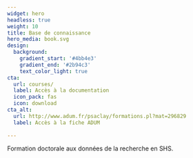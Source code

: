 ```yaml
---
widget: hero
headless: true
weight: 10
title: Base de connaissance
hero_media: book.svg
design:
  background:
    gradient_start: '#4bb4e3'
    gradient_end: '#2b94c3'
    text_color_light: true
cta:
  url: courses/
  label: Accès à la documentation
  icon_pack: fas
  icon: download
cta_alt:
  url: http://www.adum.fr/psaclay/formations.pl?mat=296829
  label: Accès à la fiche ADUM
 
---
```


Formation doctorale aux données de la recherche en SHS.
